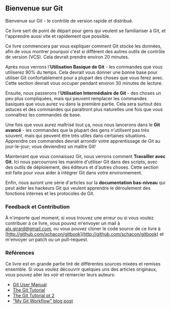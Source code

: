 ## Bienvenue sur Git ##

Bienvenue sur Git - le contrôle de version rapide et distribué.

Ce livre sert de point de départ pour gens qui veulent se familiariser à Git,
et l'apprendre aussi vite et rapidement que possible.

Ce livre commencera par vous expliquer comment Git stocke les données, afin
de vous montrer pourquoi c'est si différent des autres outils de contrôle de
version (VCS). Cela devrait prendre environ 20 minutes.

Après nous verrons l'**Utilisation Basique de Git** - les commandes que vous
utiliserez 90% du temps. Cela devrait vous donner une bonne base pour 
utiliser Git confortablement pour a plupart des choses que vous ferez avec.
Cette section devrait vous occuper pendant environ 30 minutes de lecture.

Ensuite, nous passerons l'**Utilisation Intermédiaire de Git** - des choses un
peu plus compliquées, mais qui peuvent remplacer les commandes basiques que
vous aurez vu dans la première partie. Cela sera surtout des astuces et des
commandes qui paraîtront plus naturelles une fois que vous connaîtrez les
commandes de base.

Une fois que vous aurez maîtrisé tout ça, nous nous lancerons dans le 
**Git avancé** - les commandes que la plupart des gens n'utilisent pas très
souvent, mais qui peuvent être très utiles dans certaines situations. Apprendre
ces commandes devrait arrondir votre apprentissage de Git au jour-le-jour; vous
deviendrez un maître Git!

Maintenant que vous connaissez Git, nous verrons comment **Travailler avec Git**.
Ici nous parcourrons les manière d'utiliser Git dans des scripts, avec des
outils de déploiement, des éditeurs et d'autres choses. Cette section est faite
pour vous aider à intégrer Git dans votre environnement.

Enfin, nous auront une série d'articles sur la **documentation bas-niveau** qui
peut aider les hackeurs Git qui veulent apprendre le déroulement des fonctions
internes et les protocoles de Git.

### Feedback et Contribution ###

À n'importe quel moment, si vous trouvez une erreur ou si vous voulez
contribuer à ce livre, vous pouvez m'envoyer un mail à 
[alx.girard@gmail.com](mailto://alx.girard@gmail.com), ou vous pouvez cloner
le code source de ce livre à
[http://github.com/schacon/gitbook](http://github.com/schacon/gitbook)
et m'envoyer un patch ou un pull-request.

### Références ###

Ce livre est en grande partie tiré de différentes sources mixées et remises
ensemble. Si vous voulez découvrir quelques uns des articles originaux,
vous pouvez aller les voir et remercier leurs auteurs:

* [Git User Manual](http://www.kernel.org/pub/software/scm/git/docs/user-manual.html)
* [The Git Tutorial](http://www.kernel.org/pub/software/scm/git/docs/gittutorial.html)
* [The Git Tutorial pt 2](http://www.kernel.org/pub/software/scm/git/docs/gittutorial-2.html)
* ["My Git Workflow" blog post](http://osteele.com/archives/2008/05/my-git-workflow)


